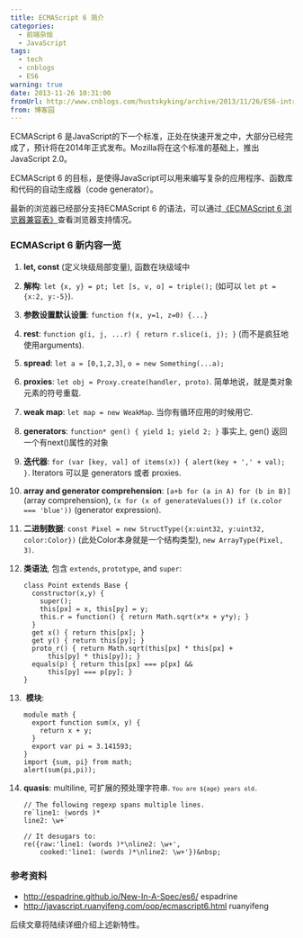 ```yaml
---
title: ECMAScript 6 简介
categories:
  - 前端杂烩
  - JavaScript
tags:
  - tech
  - cnblogs
  - ES6
warning: true
date: 2013-11-26 10:31:00
fromUrl: http://www.cnblogs.com/hustskyking/archive/2013/11/26/ES6-introduce.html
from: 博客园
---
```



<p>ECMAScript 6 是JavaScript的下一个标准，正处在快速开发之中，大部分已经完成了，预计将在2014年正式发布。Mozilla将在这个标准的基础上，推出JavaScript 2.0。</p>
<p>ECMAScript 6 的目标，是使得JavaScript可以用来编写复杂的应用程序、函数库和代码的自动生成器（code generator）。</p>
<p>最新的浏览器已经部分支持ECMAScript 6 的语法，可以通过<a href="http://kangax.github.io/es5-compat-table/es6/" target="_blank">《ECMAScript 6 浏览器兼容表》</a>查看浏览器支持情况。</p>
<h3>ECMAScript 6 新内容一览</h3>
<ol>
<li>
<p><strong>let, const</strong> (定义块级局部变量), 函数在块级域中</p>
</li>
<li>
<p><strong>解构</strong>: <code>let {x, y} = pt; let [s, v, o] = triple();</code> (如可以 <code>let pt = {x:2, y:-5}</code>).</p>
</li>
<li>
<p><strong>参数设置默认设置</strong>: <code>function f(x, y=1, z=0) {...}</code></p>
</li>
<li>
<p><strong>rest</strong>: <code>function g(i, j, ...r) { return r.slice(i, j); }</code> (而不是疯狂地使用arguments).</p>
</li>
<li>
<p><strong>spread</strong>: <code>let a = [0,1,2,3]</code>, <code>o = new Something(...a);</code></p>
</li>
<li>
<p><strong>proxies</strong>: <code>let obj = Proxy.create(handler, proto)</code>. 简单地说，就是类对象元素的符号重载.</p>
</li>
<li>
<p><strong>weak map</strong>: <code>let map = new WeakMap</code>. 当你有循环应用的时候用它.</p>
</li>
<li>
<p><strong>generators</strong>: <code>function* gen() { yield 1; yield 2; }</code> 事实上, gen() 返回一个有next()属性的对象</p>
</li>
<li>
<p><strong>迭代器</strong>: <code>for (var [key, val] of items(x)) { alert(key + ',' + val); }</code>. Iterators 可以是 generators 或者 proxies.</p>
</li>
<li>
<p><strong>array and generator comprehension</strong>: <code>[a+b for (a in A) for (b in B)]</code> (array comprehension), <code>(x for (x of generateValues()) if (x.color === 'blue'))</code> (generator expression).</p>
</li>
<li>
<p><strong>二进制数据</strong>: <code>const Pixel = new StructType({x:uint32, y:uint32, color:Color})</code> (此处Color本身就是一个结构类型), <code>new ArrayType(Pixel, 3)</code>.</p>
</li>
<li>
<p><strong>类语法</strong>, 包含 <code>extends</code>, <code>prototype</code>, and <code>super</code>:</p>

```
class Point extends Base {
  constructor(x,y) {
    super();
    this[px] = x, this[py] = y;
    this.r = function() { return Math.sqrt(x*x + y*y); }
  }
  get x() { return this[px]; }
  get y() { return this[py]; }
  proto_r() { return Math.sqrt(this[px] * this[px] +
      this[py] * this[py]); }
  equals(p) { return this[px] === p[px] &&
      this[py] === p[py]; }
}

```

</li>
<li>&nbsp;<strong>模块</strong>:

```
module math {
  export function sum(x, y) {
    return x + y;
  }
  export var pi = 3.141593;
}
import {sum, pi} from math;
alert(sum(pi,pi));

```



</li>
<li><strong>quasis</strong>: multiline, 可扩展的预处理字符串. <code><code>You are ${age} years old.</code></code>

```
// The following regexp spans multiple lines.
re`line1: (words )*
line2: \w+`

// It desugars to:
re({raw:'line1: (words )*\nline2: \w+',
    cooked:'line1: (words )*\nline2: \w+'})&nbsp;

```

</li>
</ol>
<h3>参考资料</h3>
<ul>
<li><a href="http://espadrine.github.io/New-In-A-Spec/es6/">http://espadrine.github.io/New-In-A-Spec/es6/</a> espadrine</li>
<li><a href="http://javascript.ruanyifeng.com/oop/ecmascript6.html">http://javascript.ruanyifeng.com/oop/ecmascript6.html</a> ruanyifeng</li>

</ul>
<p>后续文章将陆续详细介绍上述新特性。</p>

